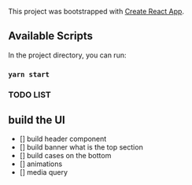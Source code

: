 This project was bootstrapped with [Create React App](https://github.com/facebook/create-react-app).

## Available Scripts

In the project directory, you can run:

### `yarn start`

### TODO LIST
## build the UI
 - [] build header component
 - [] build banner what is the top section
 - [] build cases on the bottom
 - [] animations
 - [] media query

